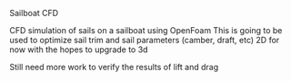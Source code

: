 Sailboat CFD

CFD simulation of sails on a sailboat using OpenFoam
This is going to be used to optimize sail trim and sail parameters (camber, draft, etc)
2D for now with the hopes to upgrade to 3d

Still need more work to verify the results of lift and drag

